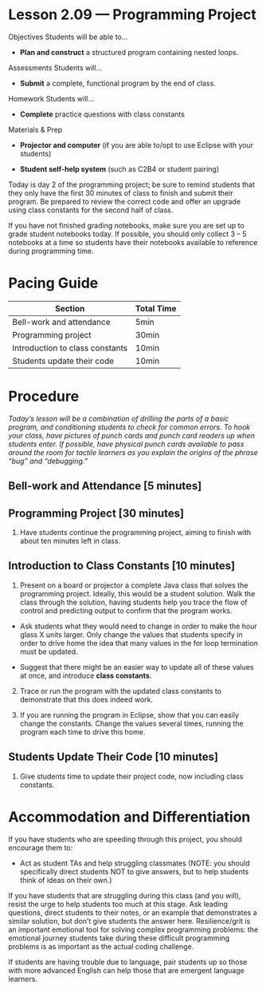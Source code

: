 Lesson 2.09 — Programming Project
====================================================================================================

Objectives Students will be able to…

-   **Plan and construct** a structured program containing nested loops.

Assessments Students will...

-   **Submit** a complete, functional program by the end of class.

Homework Students will...

-   **Complete** practice questions with class constants

Materials & Prep

-   **Projector and computer** (if you are able to/opt to use Eclipse with your students)

-   **Student self-help system** (such as C2B4 or student pairing)

Today is day 2 of the programming project; be sure to remind students that they only have the first 30 minutes of class to finish and submit their program. Be prepared to review the correct code and offer an upgrade using class constants for the second half of class.

If you have not finished grading notebooks, make sure you are set up to grade student notebooks today. If possible, you should only collect 3 – 5 notebooks at a time so students have their notebooks available to reference during programming time.

Pacing Guide
============

| Section                         | Total Time |
|---------------------------------|------------|
| Bell-work and attendance        | 5min       |
| Programming project             | 30min      |
| Introduction to class constants | 10min      |
| Students update their code      | 10min      |

Procedure
=========

*Today’s lesson will be a combination of drilling the parts of a basic program, and conditioning students to check for common errors. To hook your class, have pictures of punch cards and punch card readers up when students enter. If possible, have physical punch cards available to pass around the room for tactile learners as you explain the origins of the phrase “bug” and “debugging.”*

Bell-work and Attendance \[5 minutes\]
--------------------------------------

Programming Project \[30 minutes\]
----------------------------------

1. Have students continue the programming project, aiming to finish with about ten minutes left in class.

Introduction to Class Constants \[10 minutes\]
----------------------------------------------

1. Present on a board or projector a complete Java class that solves the programming project. Ideally, this would be a student solution. Walk the class through the solution, having students help you trace the flow of control and predicting output to confirm that the program works.

-   Ask students what they would need to change in order to make the hour glass X units larger. Only change the values that students specify in order to drive home the idea that many values in the for loop termination must be updated.

-   Suggest that there might be an easier way to update all of these values at once, and introduce **class constants**.

2. Trace or run the program with the updated class constants to demonstrate that this does indeed work.

3. If you are running the program in Eclipse, show that you can easily change the constants. Change the values several times, running the program each time to drive this home.

Students Update Their Code \[10 minutes\]
-----------------------------------------

1. Give students time to update their project code, now including class constants.

Accommodation and Differentiation
=================================

If you have students who are speeding through this project, you should encourage them to:

-   Act as student TAs and help struggling classmates (NOTE: you should specifically direct students NOT to give answers, but to help students think of ideas on their own.)

If you have students that are struggling during this class (and you will), resist the urge to help students too much at this stage. Ask leading questions, direct students to their notes, or an example that demonstrates a similar solution, but don’t give students the answer here. Resilience/grit is an important emotional tool for solving complex programming problems: the emotional journey students take during these difficult programming problems is as important as the actual coding challenge.

If students are having trouble due to language, pair students up so those with more advanced English can help those that are emergent language learners.

